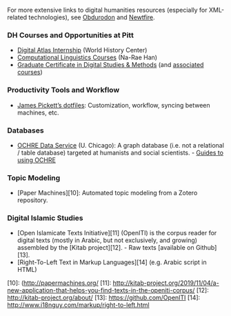 
For more extensive links to digital humanities resources (especially for XML-related technologies), see [Obdurodon][1] and [Newtfire][2].

### DH Courses and Opportunities at Pitt

- [Digital Atlas Internship][3] (World History Center)
- [Computational Linguistics Courses][4] (Na-Rae Han) 
- [Graduate Certificate in Digital Studies & Methods][5] (and [associated courses][6])

### Productivity Tools and Workflow

- [James Pickett’s dotfiles][7]: Customization, workflow, syncing between machines, etc.


### Databases

- [OCHRE Data Service][8] (U. Chicago): A graph database (i.e. not a relational / table database) targeted at humanists and social scientists.
	  - [Guides to using OCHRE][9]

### Topic Modeling

- [Paper Machines][10]: Automated topic modeling from a Zotero repository.

### Digital Islamic Studies

- [Open Islamicate Texts Initiative][11] (OpenITI) is the corpus reader for digital texts (mostly in Arabic, but not exclusively, and growing) assembled by the [Kitab project][12].
	  - Raw texts [available on Github][13].
- [Right-To-Left Text in Markup Languages][14] (e.g. Arabic script in HTML)

[1]:	http://dh.obdurodon.org/
[2]:	https://newtfire.org/courses/dh/index.html
[3]:	https://www.worldhistory.pitt.edu/digital-atlas-design-internship
[4]:	http://www.pitt.edu/~naraehan/
[5]:	https://www.dsam.pitt.edu/about
[6]:	https://www.dsam.pitt.edu/courses
[7]:	https://github.com/pickettj/dot_files
[8]:	https://voices.uchicago.edu/ochre/
[9]:	https://voices.uchicago.edu/ochre/publications/
[10]:	(http://papermachines.org/
[11]:	http://kitab-project.org/2019/11/04/a-new-application-that-helps-you-find-texts-in-the-openiti-corpus/
[12]:	http://kitab-project.org/about/
[13]:	https://github.com/OpenITI
[14]:	http://www.i18nguy.com/markup/right-to-left.html